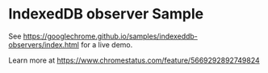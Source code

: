 IndexedDB observer Sample
===
See https://googlechrome.github.io/samples/indexeddb-observers/index.html for a live demo.

Learn more at https://www.chromestatus.com/feature/5669292892749824

